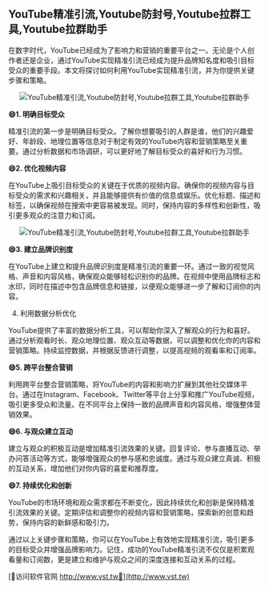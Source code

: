 ## **YouTube精准引流,Youtube防封号,Youtube拉群工具,Youtube拉群助手**

在数字时代，YouTube已经成为了影响力和营销的重要平台之一。无论是个人创作者还是企业，通过YouTube实现精准引流已经成为提升品牌知名度和吸引目标受众的重要手段。本文将探讨如何利用YouTube实现精准引流，并为你提供关键步骤和策略。

 <center><img src="https://vst.tw/MP4/tuiguang/png/3.png" alt="YouTube精准引流,Youtube防封号,Youtube拉群工具,Youtube拉群助手"></center>

**😄1. 明确目标受众**

精准引流的第一步是明确目标受众。了解你想要吸引的人群是谁，他们的兴趣爱好、年龄段、地理位置等信息对于制定有效的YouTube内容和营销策略至关重要。通过分析数据和市场调研，可以更好地了解目标受众的喜好和行为习惯。

**😄2. 优化视频内容**

在YouTube上吸引目标受众的关键在于优质的视频内容。确保你的视频内容与目标受众的需求和兴趣相关，并且能够提供有价值的信息或娱乐。优化标题、描述和标签，以确保视频在搜索中更容易被发现。同时，保持内容的多样性和创新性，吸引更多观众的注意力和订阅。

 <center><img src="https://vst.tw/MP4/tuiguang/png/0.png" alt="YouTube精准引流,Youtube防封号,Youtube拉群工具,Youtube拉群助手"></center>

**😄3. 建立品牌识别度**

在YouTube上建立和提升品牌识别度是精准引流的重要一环。通过一致的视觉风格、声音和内容风格，确保观众能够轻松识别你的品牌。在视频中使用品牌标志和水印，同时在描述中包含品牌信息和链接，以便观众能够进一步了解和订阅你的内容。

4. 利用数据分析优化

YouTube提供了丰富的数据分析工具，可以帮助你深入了解观众的行为和喜好。通过分析观看时长、观众地理位置、观众互动等数据，可以调整和优化你的内容和营销策略。持续监控数据，并根据反馈进行调整，以提高视频的观看率和订阅率。

**😄5. 跨平台整合营销**

利用跨平台整合营销策略，将YouTube的内容和影响力扩展到其他社交媒体平台。通过在Instagram、Facebook、Twitter等平台上分享和推广YouTube视频，吸引更多受众和流量。在不同平台上保持一致的品牌声音和内容风格，增强整体营销效果。

**😄6. 与观众建立互动**

建立与观众的积极互动是增加精准引流效果的关键。回复评论、参与直播互动、举办问答活动等方式，能够增强观众的参与感和忠诚度。通过与观众建立真诚、积极的互动关系，增加他们对你内容的喜爱和推荐度。

**😄7. 持续优化和创新**

YouTube的市场环境和观众需求都在不断变化，因此持续优化和创新是保持精准引流效果的关键。定期评估和调整你的视频内容和营销策略，探索新的创意和趋势，保持内容的新鲜感和吸引力。

通过以上关键步骤和策略，你可以在YouTube上有效地实现精准引流，吸引更多的目标受众并增强品牌影响力。记住，成功的YouTube精准引流不仅仅是积累观看量和订阅数，更是建立和维护与观众之间的深度连接和互动关系的过程。


[👻访问软件官网 http://www.vst.tw👻](http://www.vst.tw)
